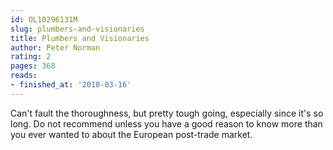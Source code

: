 ```yaml
---
id: OL10296131M
slug: plumbers-and-visionaries
title: Plumbers and Visionaries
author: Peter Norman
rating: 2
pages: 368
reads:
- finished_at: '2010-03-16'
---
```

Can't fault the thoroughness, but pretty tough going, especially since it's so long. Do not recommend unless you have a good reason to know more than you ever wanted to about the European post-trade market.
